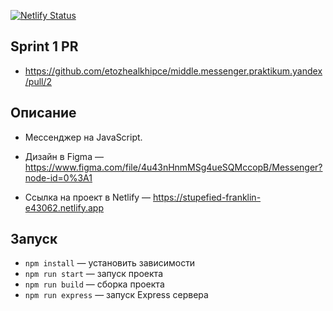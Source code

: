 [![Netlify Status](https://api.netlify.com/api/v1/badges/724e793a-213c-442e-b94d-65fc4a27d4fa/deploy-status)](https://app.netlify.com/sites/stupefied-franklin-e43062/deploys)

## Sprint 1 PR

- https://github.com/etozhealkhipce/middle.messenger.praktikum.yandex/pull/2

## Описание

- Мессенджер на JavaScript.

- Дизайн в Figma — https://www.figma.com/file/4u43nHnmMSg4ueSQMccopB/Messenger?node-id=0%3A1

- Ссылка на проект в Netlify — https://stupefied-franklin-e43062.netlify.app

## Запуск

- `npm install` — установить зависимости
- `npm run start` — запуск проекта
- `npm run build` — сборка проекта
- `npm run express` — запуск Express сервера
